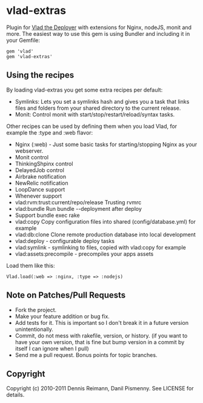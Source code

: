 # vlad-extras

Plugin for [Vlad the Deployer](http://rubyhitsquad.com/Vlad_the_Deployer.html) with extensions for Nginx, nodeJS, monit and more. The easiest way to use this gem is using Bundler and including it in your Gemfile:

    gem 'vlad'
    gem 'vlad-extras'

## Using the recipes

By loading vlad-extras you get some extra recipes per default:

* Symlinks: Lets you set a symlinks hash and gives you a task that links files and folders from your shared directory to the current release.
* Monit: Control monit with start/stop/restart/reload/syntax tasks.

Other recipes can be used by defining them when you load Vlad, for example the :type and :web flavor:

* Nginx (:web) - Just some basic tasks for starting/stopping Nginx as your webserver.
* Monit control
* ThinkingShpinx control
* DelayedJob control
* Airbrake notification
* NewRelic notification
* LoopDance support
* Whenever support
* vlad:rvm:trust:current/repo/release Trusting rvmrc
* vlad:bundle Run bundle --deployment after deploy
* Support bundle exec rake
* vlad:copy Copy configuration files into shared (config/database.yml) for example
* vlad:db:clone Clone remote production database into local development
* vlad:deploy - configurable deploy tasks
* vlad:symlink - symlinking to files, copied with vlad:copy for example
* vlad:assets:precompile - precompiles your apps assets

Load them like this:

    Vlad.load(:web => :nginx, :type => :nodejs)

## Note on Patches/Pull Requests

* Fork the project.
* Make your feature addition or bug fix.
* Add tests for it. This is important so I don't break it in a
  future version unintentionally.
* Commit, do not mess with rakefile, version, or history.
  (if you want to have your own version, that is fine but bump version in a commit by itself I can ignore when I pull)
* Send me a pull request. Bonus points for topic branches.

## Copyright

Copyright (c) 2010-2011 Dennis Reimann, Danil Pismenny.
See LICENSE for details.
